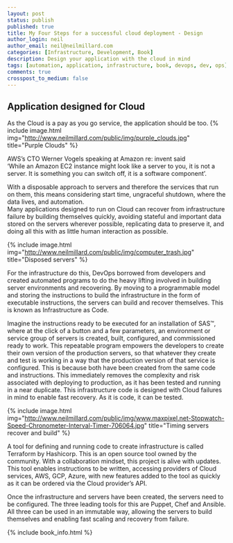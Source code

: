 ```yaml
---
layout: post
status: publish
published: true
title: My Four Steps for a successful cloud deployment - Design
author_login: neil
author_email: neil@neilmillard.com
categories: [Infrastructure, Development, Book]
description: Design your application with the cloud in mind
tags: [automation, application, infrastructure, book, devops, dev, ops]
comments: true
crosspost_to_medium: false
---
```

Application designed for Cloud
------------
As the Cloud is a pay as you go service, the application should be too.
{% include image.html
      img="http://www.neilmillard.com/public/img/purple_clouds.jpg"
      title="Purple Clouds" %}
       
AWS’s CTO Werner Vogels speaking at Amazon re: invent said  
‘While an Amazon EC2 instance might look like a server to you, it is not a server. 
It is something you can switch off, it is a software component’.

With a disposable approach to servers and therefore the services that run on them, 
this means considering start time, ungraceful shutdown, where the data lives, 
and automation.  
Many applications designed to run on Cloud can recover from infrastructure failure by 
building themselves quickly, avoiding stateful and important data stored on the servers 
wherever possible, replicating data to preserve it, and doing all this with as little human 
interaction as possible.

{% include image.html
      img="http://www.neilmillard.com/public/img/computer_trash.jpg"
      title="Disposed servers" %}

For the infrastructure do this, DevOps borrowed from developers and created automated 
programs to do the heavy lifting involved in building server environments and recovering.
By moving to a programmable model and storing the instructions to build the infrastructure 
in the form of executable instructions, the servers can build and recover themselves. This 
is known as Infrastructure as Code.

Imagine the instructions ready to be executed for an installation of SAS™, where at the click
of a button and a few parameters, an environment or service group of servers is created, 
built, configured, and commissioned ready to work. This repeatable program empowers the 
developers to create their own version of the production servers, so that whatever they 
create and test is working in a way that the production version of that service is configured.
This is because both have been created from the same code and instructions. This immediately 
removes the complexity and risk associated with deploying to production, as it has been 
tested and running in a near duplicate.
This infrastructure code is designed with Cloud failures in mind to enable fast recovery. 
As it is code, it can be tested.

{% include image.html
      img="http://www.neilmillard.com/public/img/www.maxpixel.net-Stopwatch-Speed-Chronometer-Interval-Timer-706064.jpg"
      title="Timing servers recover and build" %}

A tool for defining and running code to create infrastructure is called Terraform by 
Hashicorp. This is an open source tool owned by the community. With a collaboration mindset, 
this project is alive with updates. This tool enables instructions to be written, accessing 
providers of Cloud services, AWS, GCP, Azure, with new features added to the tool as quickly 
as it can be ordered via the Cloud provider’s API.

Once the infrastructure and servers have been created, the servers need to be configured. 
The three leading tools for this are Puppet, Chef and Ansible. All three can be used in an 
immutable way, allowing the servers to build themselves and enabling fast scaling and 
recovery from failure.

{% include book_info.html %}
